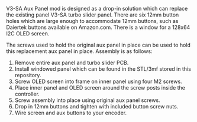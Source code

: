 V3-SA Aux Panel mod is designed as a drop-in solution which can replace the existing panel V3-SA turbo slider panel. There are six 12mm button holes which are large enough to accommodate 12mm buttons, such as Daiertek buttons available on Amazon.com. There is a window for a 128x64 I2C OLED screen. 

The screws used to hold the original aux panel in place can be used to hold this replacement aux panel in place. Assembly is as follows: 
1. Remove entire aux panel and turbo slider PCB.
2. Install windowed panel which can be found in the STL/3mf stored in this repository.
3. Screw OLED screen into frame on inner panel using four M2 screws.
4. Place inner panel and OLED screen around the screw posts inside the controller.
5. Screw assembly into place using original aux panel screws.
6. Drop in 12mm buttons and tighten with included button screw nuts.
7. Wire screen and aux buttons to your encoder.
